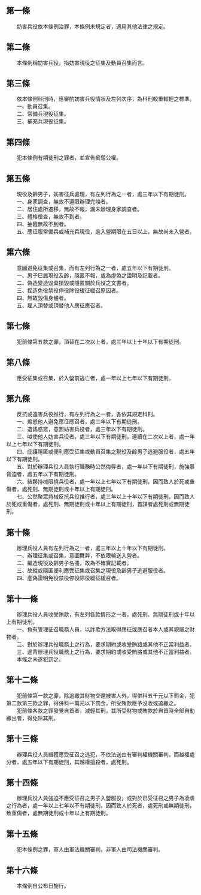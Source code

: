 第一條 
-------
　　妨害兵役依本條例治罪，本條例未規定者，適用其他法律之規定。  


第二條 
-------
　　本條例稱妨害兵役，指妨害現役之征集及動員召集而言。  


第三條 
-------
　　依本條例科刑時，應審酌妨害兵役情狀及左列次序，為科刑較重較輕之標準。  
　　一、動員召集。  
　　二、常備兵現役征集。  
　　三、補充兵現役征集。  


第四條 
-------
　　犯本條例有期徒刑之罪者，並宣告褫奪公權。  


第五條 
-------
　　現役及齡男子，妨害征兵處理，有左列行為之一者，處三年以下有期徒刑。  
　　一、身家調查，無故不遵限辦理完竣者。  
　　二、居住處所遷移，無故不報，漏未辦理身家調查者。  
　　三、體格檢查，無故不到者。  
　　四、抽籤無故不到者。  
　　五、應征服常備兵或補充兵現役，逾入營期限在五日以上，無故尚未入營者。  


第六條 
-------
　　意圖避免征集或召集，而有左列行為之一者，處五年以下有期徒刑。  
　　一、男子巳屆現役及齡，隱匿不報，或為虛偽之證明及記載者。  
　　二、偽造變造毀棄損毀或隱匿關於兵役之文書者。  
　　三、捏造免役禁役停役除役緩征緩召原因者。  
　　四、無故毀傷身體者。  
　　五、雇人頂替或頂替他人應征應召者。  


第七條 
-------
　　犯前條第五款之罪，頂替在二次以上者，處三年以上十年以下有期徒刑。  


第八條 
-------
　　應受征集或召集，於入營前逃亡者，處一年以上七年以下有期徒刑。  


第九條 
-------
　　反抗或違害兵役推行，有左列行為之一者，各依其規定科刑。  
　　一、煽惑他人避免應征應召者，處三年以下有期徒刑。  
　　二、造謠惑眾，意圖妨害兵役者，處三年以下有期徒刑。  
　　三、唆使他人妨害兵役者，處三年以下有期徒刑，連續在二次以上者，處一年以上七年以下有期徒刑。  
　　四、庇護隱匿或便利應受征集或動員召集之現役及齡男子逃避服役者，處五年以下有期徒刑。  
　　五、對於辦理兵役人員執行職務時公然侮辱者，處一年以下有期徒刑，施強暴脅迫者，處五年以下有期徒刑。  
　　六、結夥持械阻撓兵役者，處一年以上七年以下有期徒刑，因而致人於死或重傷者，處死刑、無期徒刑或十年以上有期徒刑。  
　　七、公然聚眾持械反抗兵役推行者，處三年以上十年以下有期徒刑，因而致人於死或重傷者，處死刑、無期徒刑或十年以上有期徒刑，首謀者處死刑或無期徒刑。  


第十條 
-------
　　辦理兵役人員有左列行為之一者，處三年以上十年以下有期徒刑。  
　　一、辦理征集或召集，意圖舞弊，不依限輸送入營者。  
　　二、編造現役及齡男子名冊，故為不確實記載者。  
　　三、故縱或隱匿便利應受征集或召集之現役及齡男子逃避服役者。  
　　四、虛偽證明免役禁役停役除役緩征緩召者。  


第十一條 
---------
　　辦理兵役人員收受賄款，有左列各款情形之一者，處死刑、無期徒刑或十年以上有期徒刑。  
　　一、負有管理征召職務人員，以詐欺方法取得應征或應召者本人或其親屬之財物者。  
　　二、對於辦理兵役職務上之行為，要求期約或收受賄路或其他不正當利益者。  
　　三、違背辦理兵役職務上之行為，要求期約或收受賄胳或其他不正當利益者。  
　　本條之未遂犯罰之。  


第十二條 
---------
　　犯前條第一款之罪，除追繳其財物交還被害人外，得併科五千元以下罰金，犯第二款第三款之罪，得併科一萬元以下罰金，所受賄款應予沒收或追繳之。  
　　犯前條各款之罪發覺自首者，減輕其刑，其所受財物或賄款於自首時全部自動繳出者，得免除其刑。  


第十三條 
---------
　　辦理兵役人員緝獲應受征召之逃犯，不依法送由有審判權機關審判，而越權處分者，處五年以下有期徒刑，其越權擅殺者，處死刑。  


第十四條 
---------
　　辦理兵役人員強迫不應受征召之男子入營服役，或對於已受征召之男子為凌虐之行為者，處一年以上七年以不有期徒刑，因而致人於死者，處死刑或無期徒刑，致重傷者，處無期徒刑或十年以上有期徒刑。  


第十五條 
---------
　　犯本條例之罪，軍人由軍法機關審判，非軍人由司法機關審判。  


第十六條 
---------
　　本條例自公布日施行。